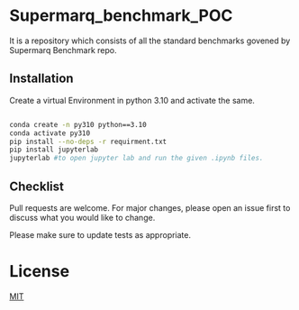 # Supermarq_benchmark_POC
It is a repository which consists of all the standard benchmarks govened  by Supermarq  Benchmark repo.
 
 ## Installation
 
 Create a virtual Environment in python 3.10 and activate the same.
 ```bash
 
conda create -n py310 python==3.10
conda activate py310
pip install --no-deps -r requirment.txt
pip install jupyterlab
jupyterlab #to open jupyter lab and run the given .ipynb files.
```

## Checklist

Pull requests are welcome. For major changes, please open an issue first
to discuss what you would like to change.

Please make sure to update tests as appropriate.

# License

[MIT](https://choosealicense.com/licenses/mit/)
